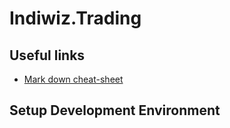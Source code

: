 # Indiwiz.Trading

## Useful links
* [Mark down cheat-sheet](https://www.markdownguide.org/cheat-sheet/)

## Setup Development Environment


